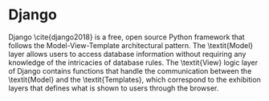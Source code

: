 # Django   
Django \cite{django2018} is a free, open source Python framework that follows the Model-View-Template architectural pattern. The \textit{Model} layer allows users to access database information without requiring any knowledge of the intricacies of database rules. The \textit{View} logic layer of Django contains functions that handle the communication between the \textit{Model} and the \textit{Templates}, which correspond to the exhibition layers that defines what is shown to users through the browser.      

